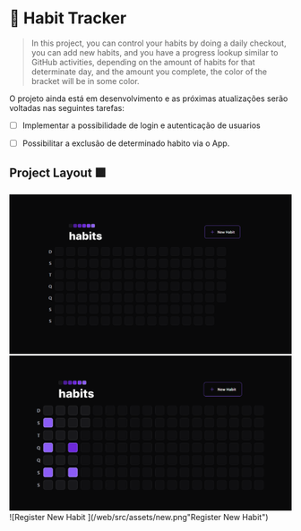 #  🚀 Habit Tracker


> In this project, you can control your habits by doing a daily checkout, you can add new habits, and you have a progress lookup similar to GitHub activities, depending on the amount of habits for that determinate day, and the amount you complete, the color of the bracket will be in some color.


O projeto ainda está em desenvolvimento e as próximas atualizações serão voltadas nas seguintes tarefas:

- [ ] Implementar a possibilidade de login e autenticação de usuarios
- [ ] Possibilitar a exclusão de determinado habito via o App.


## Project Layout 🟪

![Initial Screen](web/src/assets/screen.png "Initial Screen")
![Functional Layout](web/src/assets/functional.png "Functional Layout")
![Register New Habit ](/web/src/assets/new.png"Register New Habit")